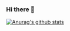 ### Hi there 👋

[![Anurag's github stats](https://github-readme-stats.vercel.app/api?username=niaoshuai)](https://github.com/anuraghazra/github-readme-stats)

<!--
**niaoshuai/niaoshuai** is a ✨ _special_ ✨ repository because its `README.md` (this file) appears on your GitHub profile.

Here are some ideas to get you started:

- 🔭 I’m currently working on ...
- 🌱 I’m currently learning ...
- 👯 I’m looking to collaborate on ...
- 🤔 I’m looking for help with ...
- 💬 Ask me about ...
- 📫 How to reach me: ...
- 😄 Pronouns: ...
- ⚡ Fun fact: ...
-->
